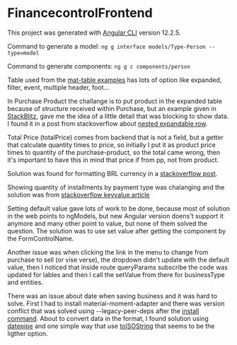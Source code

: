 # FinancecontrolFrontend

This project was generated with [Angular CLI](https://github.com/angular/angular-cli) version 12.2.5.

Command to generate a model:
```ng g interface models/Type-Person --type=model```

Command to generate components: 
```ng g c components/person```

Table used from the [mat-table examples](https://material.angular.io/components/table/examples) has lots of option like expanded, filter, event, multiple header, foot...

In Purchase Product the challange is to put product in the expanded table because of structure received within Purchase, but an example given in [StackBlitz](https://stackblitz.com/edit/angular-nested-mat-table?file=app%2Ftable-expandable-rows-example.html), gave me the idea of a little detail that was blocking to show data. I found it in a post from stackoverflow about [nested expandable row](https://stackoverflow.com/questions/69189977/angular-11-table-with-two-nested-expandable-rows).

Total Price (totalPrice) comes from backend that is not a field, but a getter that calculate quantity times to price, so initially I put it as product price times to quantity of the purchase-product, so the total came wrong, then it's important to have this in mind that price if from pp, not from product.

Solution was found for formatting BRL currency in a [stackoverflow post](https://stackoverflow.com/questions/38752324/angular-2-formatting-currency-brl-format).


Showing quantity of installments by payment type was chalanging and the solution was from [stackoverflow keyvalue article](https://stackoverflow.com/questions/45819123/how-to-loop-over-object-properties-with-ngfor-in-angular)


Setting default value gave lots of work to be done, because most of solution in the web points to ngModels, but new Angular version doens't support it anymore and many other point to value, but none of them solved the question. The solution was to use set value after getting the component by the FormControlName.

Another issue was when clicking the link in the menu to change from purchase to sell (or vise verse), the dropdown didn't update with the default value, then I noticed that inside route queryParams subscribe the code was updated for lables and then I call the setValue from there for businessType and entities.

There was an issue about date when saving business and it was hard to solve. First I had to install material-moment-adapter and there was version conflict that was solved using --legacy-peer-deps after the [install command](https://stackoverflow.com/questions/64573177/unable-to-resolve-dependency-tree-error-when-installing-npm-packages). About to convert data in the format, I found solution using [datepipe](https://stackoverflow.com/questions/55721254/how-to-change-mat-datepicker-date-format-to-dd-mm-yyyy-in-simplest-way) and one simple way that use [toISOString](https://www.codegrepper.com/code-examples/javascript/typescript+date+to+string+yyyy-mm-dd) that seems to be the ligther option.
